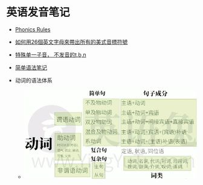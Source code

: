 <h2 id="1b30dae33d16eab9bde306ab4b758372"></h2>

# 英语发音笔记

- [Phonics Rules](english_phonics_rules.md)
- [如何用26個英文字母來帶出所有的美式音標符號](english_26.md)
- [特殊单一子音， 不发音的t,b,n](english_silent.md)
- [简单语法笔记](english_gramma.md)

- 动词的语法体系
    - ![](../imgs/en_verb_gramma.png)

